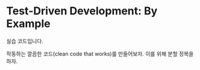 # Test-Driven Development: By Example

실습 코드입니다.

작동하는 깔끔한 코드(clean code that works)를 만들어보자. 이를 위해 분할 정복을 하자. 
